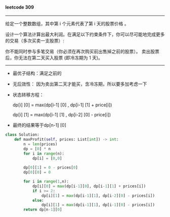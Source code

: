 #### leetcode 309

---

给定一个整数数组，其中第 i 个元素代表了第 i 天的股票价格 。

设计一个算法计算出最大利润。在满足以下约束条件下，你可以尽可能地完成更多的交易（多次买卖一支股票）:

你不能同时参与多笔交易（你必须在再次购买前出售掉之前的股票）。
卖出股票后，你无法在第二天买入股票 (即冷冻期为 1 天)。

---

- 最优子结构：满足之前的 

- 无后效性： 因为卖出第二天才能买，含冷冻期，所以要多加考虑一下

- 状态转移方程：

  dp[i] [0] = max(dp[i-1] [0] , dp[i-1] [1] + price[i])

  dp[i] [1] = max(dp[i-1] [1] , dp[i-2] [0] - price[i])

- 最终的结果等于dp[n-1] [0] 

```python
class Solution:
    def maxProfit(self, prices: List[int]) -> int:
        n = len(prices)
        dp = [0] * n
        for i in range(n):
            dp[i] = [0,0]
        
        dp[0][1] = 0 - prices[0]
        dp[0][0] = 0

        for i in range(1,n):
            dp[i][0] = max(dp[i-1][0], dp[i-1][1] + prices[i])
            if i >= 2:
                dp[i][1] = max(dp[i-1][1], dp[i-2][0] - prices[i])
            else:
                dp[i][1] = max(dp[i-1][1], dp[i-1][0] - prices[i])
        return dp[n-1][0]
```

